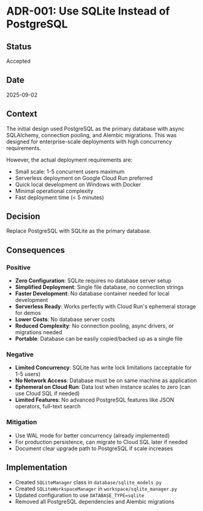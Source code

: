 # ADR-001: Use SQLite Instead of PostgreSQL

## Status
Accepted

## Date
2025-09-02

## Context
The initial design used PostgreSQL as the primary database with async SQLAlchemy, connection pooling, and Alembic migrations. This was designed for enterprise-scale deployments with high concurrency requirements.

However, the actual deployment requirements are:
- Small scale: 1-5 concurrent users maximum
- Serverless deployment on Google Cloud Run preferred
- Quick local development on Windows with Docker
- Minimal operational complexity
- Fast deployment time (< 5 minutes)

## Decision
Replace PostgreSQL with SQLite as the primary database.

## Consequences

### Positive
- **Zero Configuration**: SQLite requires no database server setup
- **Simplified Deployment**: Single file database, no connection strings
- **Faster Development**: No database container needed for local development
- **Serverless Ready**: Works perfectly with Cloud Run's ephemeral storage for demos
- **Lower Costs**: No database server costs
- **Reduced Complexity**: No connection pooling, async drivers, or migrations needed
- **Portable**: Database can be easily copied/backed up as a single file

### Negative
- **Limited Concurrency**: SQLite has write lock limitations (acceptable for 1-5 users)
- **No Network Access**: Database must be on same machine as application
- **Ephemeral on Cloud Run**: Data lost when instance scales to zero (can use Cloud SQL if needed)
- **Limited Features**: No advanced PostgreSQL features like JSON operators, full-text search

### Mitigation
- Use WAL mode for better concurrency (already implemented)
- For production persistence, can migrate to Cloud SQL later if needed
- Document clear upgrade path to PostgreSQL if scale increases

## Implementation
- Created `SQLiteManager` class in `database/sqlite_models.py`
- Created `SQLiteWorkspaceManager` in `workspace/sqlite_manager.py`
- Updated configuration to use `DATABASE_TYPE=sqlite`
- Removed all PostgreSQL dependencies and Alembic migrations
